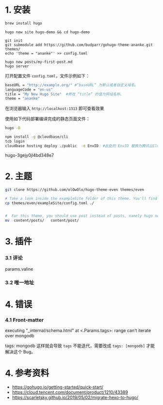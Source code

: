 # 1. 安装

```bash
brew install hugo
```



```
hugo new site hugo-demo && cd hugo-demo
```



```plaintext
git init
git submodule add https://github.com/budparr/gohugo-theme-ananke.git themes/
echo 'theme = "ananke"' >> config.toml
```



```
hugo new posts/my-first-post.md
hugo server
```



打开配置文件 `config.toml`，文件示例如下：

```bash
baseURL = "http://example.org/" #“baseURL” 为默认或者自定义域名。
languageCode = "en-us"
title = "My New Hugo Site"  #修改 “title” 的值为网站名称。
theme = "ananke"
```





在浏览器输入 `http://localhost:1313` 即可查看效果

使用如下代码部署编译完成的静态页面文件：

```bash
hugo -D
```



```bash
npm install -g @cloudbase/cli
tcb login
cloudbase hosting deploy ./public  -e EnvID  #此处的 EnvID 替换为腾讯云CloudBase环境 ID
```



hugo-3gejy0jl4bd348e7





# 2. 主题

```bash
git clone https://github.com/olOwOlo/hugo-theme-even themes/even

# Take a look inside the exampleSite folder of this theme. You'll find a file called config.toml. To use it, copy the config.toml in the root folder of your Hugo site. Feel free to change it.
cp themes/even/exampleSite/config.toml ./


#  For this theme, you should use post instead of posts, namely hugo new post/some-content.md
mv  content/posts/   content/post/
```



# 3. 插件

### 3.1 评论

params.valine

### 3.2 唯一地址



# 4. 错误

### 4.1  Front-matter 

executing "_internal/schema.html" at <.Params.tags>: range can't iterate over mongodb

tags: mongodb  这样就会导致 `tags` 不能迭代，需要改成 `tags: [mongodb]` 才能解决这个 Bug。





# 4. 参考资料

+ https://gohugo.io/getting-started/quick-start/
+ https://cloud.tencent.com/document/product/1210/43389
+ https://scarletsky.github.io/2019/05/02/migrate-hexo-to-hugo/

